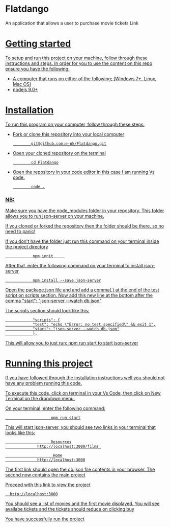 # Flatdango
An application that allows a user to purchase movie tickets
Link <a href="https://e-nk.github.io/Flatdango/" />

# Getting started
To setup and run this project on your machine, follow through these instructions and steps.
In order for you to use the content on this repo ensure you have the following:

- A computer that runs on either of the following; (Windows 7+, Linux, Mac OS)
- nodejs 9.0+

# Installation
To run this program on your computer, follow through these steps:
  - Fork or clone this repository into your local computer

                git@github.com:e-nk/Flatdango.git
  - Open your cloned repository on the terminal

                cd Flatdango
  - Open the repository in your code editor in this case I am running Vs code.

                code .

<h3>NB: </h3> Make sure you have the node_modules folder in your repository. This folder allows you to run json-server on your machine. 

If you cloned or forked the repository then the folder should be there, so no need to panic!


If you don't have the folder just run this command on your terminal inside the project directory

                npm innit     
After that, enter the following command on your terminal to install json-server

                npm install --save json-server
                
Open the package.json file and and add a comma(,) at the end of the test script on scripts section. Now add this new line at the bottom after the comma
            "start": "json-server --watch db.json"
            
The scripts section should look like this:

                "scripts": {
                "test": "echo \"Error: no test specified\" && exit 1",
                "start": "json-server --watch db.json"
                },

This will allow you to just run: npm run start to start json-server

# Running this project
If you have followed through the installation instructions well you should not have any problem running this code.

To execute this code, click on terminal in your Vs Code, then click on New Terminal on the dropdown menu.

On your terminal, enter the following command:

                        npm run start
This will start json-server, you should see two links in your terminal that looks like this:

                        Resources
                  http://localhost:3000/films 

                         Home
                  http://localhost:3000


The first link should open the db.json file contents in your browser. The second now contains the main project

Proceed with this link to view the project
  
      http://localhost:3000
      
      
      
You should see a list of movies and the first movie displayed. You will see availabe tickets and the tickets should reduce on clicking buy


You have successfully run the project  

